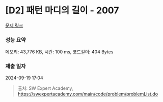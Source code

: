 # [D2] 패턴 마디의 길이 - 2007 

[문제 링크](https://swexpertacademy.com/main/code/problem/problemDetail.do?contestProbId=AV5P1kNKAl8DFAUq) 

### 성능 요약

메모리: 43,776 KB, 시간: 100 ms, 코드길이: 404 Bytes

### 제출 일자

2024-09-19 17:04



> 출처: SW Expert Academy, https://swexpertacademy.com/main/code/problem/problemList.do